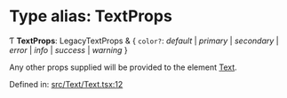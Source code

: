 # Type alias: TextProps

Ƭ **TextProps**: LegacyTextProps & { `color?`: *default* \| *primary* \| *secondary* \| *error* \| *info* \| *success* \| *warning*  }

Any other props supplied will be provided to the element [Text](https://reactnative.dev/docs/text).

Defined in: [src/Text/Text.tsx:12](https://github.com/minimal-ui/minimal-ui/blob/main/packages/minimalui/src/Text/Text.tsx#L12)

